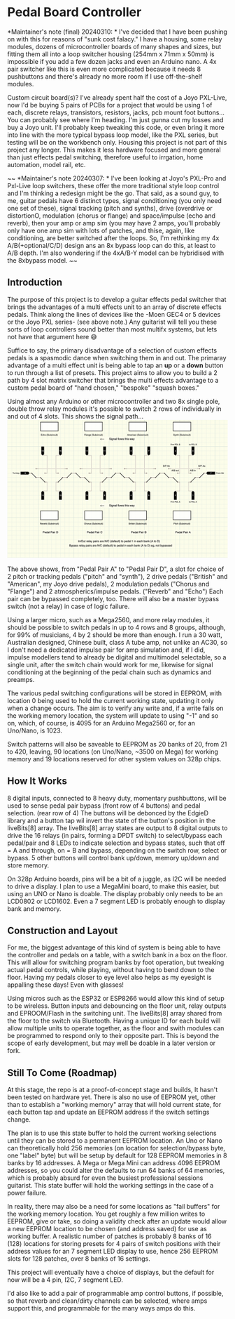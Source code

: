 # Pedal Board Controller

*Maintainer's note (final) 20240310: * I've decided that I have been pushing on with this for reasons of 
"sunk cost falacy." I have a housing, some relay modules, dozens of microcontroller boards of many 
shapes and sizes, but fitting them all into a loop switcher housing (254mm x 71mm x 50mm) is impossible 
if you add a few dozen jacks and even an Arduino nano. A 4x pair switcher like this is even more 
complicated because it needs 8 pushbuttons and there's already no more room if I use off-the-shelf 
modules.

Custom circuit board(s)? I've already spent half the cost of a Joyo PXL-Live, now I'd be buying 5 pairs 
of PCBs for a project that would be using 1 of each, discrete relays, transistors, resistors, jacks,
pcb mount foot buttons... You can probably see where I'm heading. I'm just gunna cut my losses and 
buy a Joyo unit. I'll probably keep tweaking this code, or even bring it more into line with the more
typical bypass loop model, like the PXL series, but testing will be on the workbench only. Housing 
this project is not part of this project any longer. This makes it less hardware focused and more 
general than just effects pedal switching, therefore useful to irrgation, home automation, model rail, 
etc.

~~ *Maintainer's note 20240307: * I've been looking at Joyo's PXL-Pro and Pxl-Live loop switchers, these 
offer the more traditional style loop control and I'm thinking a redesign might be the go. That said, 
as a sound guy, to me, guitar pedals have 6 distinct types, signal conditioning (you only need one set 
of these), signal tracking (pitch and synths), drive (overdrive or distortionO, modulation (chorus or 
flange) and space/impulse (echo and reverb), then your amp or amp sim (you may have 2 amps,  you'll 
probably only have one amp sim with lots of patches, and thise, again, like conditioning, are better 
switched after the loops. So, I'm rethinking my 4x A/B(+optional/C/D) design ans an 8x bypass loop can 
do this, at least to A/B depth. I'm also wondering if the 4xA/B-Y model can be hybridised with the 
8xbypass model. ~~

## Introduction
The purpose of this project is to develop a guitar effects pedal switcher that brings the advantages 
of a multi effects unit to an array of discrete effects pedals. Think along the lines of devices 
like the -Moen GEC4 or 5 devices or the Joyo PXL series- (see above note.) Any guitarist will tell you 
these sorts of loop controllers sound better than most multifx systems, but lets not have that argument 
here &#128517;

Suffice to say, the primary disadvantage of a selection of custom effects pedals is a spasmodic 
dance when switching them in and out. The primaray advantage of a multi effect unit is being able to 
tap an **up** or a **down** button to run through a list of presets. This project aims to allow you 
to build a 2 path by 4 slot matrix switcher that brings the multi effects advantage to a custom 
pedal board of "hand chosen," "bespoke" "squash boxes."

Using almost any Arduino or other microcontroller and two 8x single pole, double throw relay modules 
it's possible to switch 2 rows of individually in and out of 4 slots. This shows the signal path...
![Relay Signal Path](./notes/RelaySignalPath.png)

The above shows, from "Pedal Pair A" to "Pedal Pair D", a slot for choice of 2 pitch or tracking 
pedals ("pitch" and "synth"), 2 drive pedals ("British" and "American", my Joyo drive pedals), 2 
modulation pedals ("Chorus and "Flange") and 2 atmospherics/impulse pedals. ("Reverb" and "Echo") 
Each pair can be bypassed completely, too. There will also be a master bypass switch (not a relay) 
in case of logic failure.

Using a larger micro, such as a Mega2560, and more relay modules, it should be possible to switch 
pedals in up to 4 rows and 8 groups, although, for 99% of musicians, 4 by 2 should be more than 
enough. I run a 30 watt, Australian designed, Chinese built, class A tube amp, not unlike an AC30, 
so I don't need a dedicated impulse pair for amp simulation and, if I did, impulse modellers tend to 
already be digital and multimodel selectable, so a single unit, after the switch chain would work 
for me, likewise for signal conditioning at the beginning of the pedal chain such as dynamics and 
preamps.

The various pedal switching configurations will be stored in EEPROM, with location 0 being used to 
hold the current working state, updating it only when a change occurs. The aim is to verify any 
write and, if a write fails on the working memory location, the system will update to using "-1" and 
so on, which, of course, is 4095 for an Arduino Mega2560 or, for an Uno/Nano, is 1023.

Switch patterns will also be saveable to EEPROM as 20 banks of 20, from 21 to 420, leaving, 90 
locations (on Uno/Nano, ~3500 on Mega) for working memory and 19 locations reserved for other system 
values on 328p chips.

## How It Works
8 digital inputs, connected to 8 heavy duty, momentary pushbuttons, will be used to sense pedal 
pair bypass (front row of 4 buttons) and pedal selection. (rear row of 4) The buttons will be 
debonced by the EdgieD library and a button tap wil invert the state of the button's position in 
the liveBits[8] array. The liveBits[8] array states are output to 8 digital outputs to drive the 16 
relays (in pairs, forming a DPDT switch) to select/bypass each pedal/pair and 8 LEDs to indicate 
selection and bypass states, such that off = A and through, on = B and bypass, depending on the 
switch row, select or bypass. 5 other buttons will control bank up/down, memory up/down and store 
memory. 

On 328p Arduino boards, pins will be a bit of a juggle, as I2C will be needed to drive a display. I 
plan to use a MegaMini board, to make this easier, but using an UNO or Nano is doable. The display 
probably only needs to be an LCD0802 or LCD1602. Even a 7 segment LED is probably enough to display 
bank and memory.

## Construction and Layout
For me, the biggest advantage of this kind of system is being able to have the controller and pedals 
on a table, with a switch bank in a box on the floor. This will allow for switching program banks by 
foot operation, but tweaking actual pedal controls, while playing, without having to bend down to 
the floor. Having my pedals closer to eye level also helps as my eyesight is appalling these days! 
Even with glasses!

Using micros such as the ESP32 or ESP8266 would allow this kind of setup to be wireless. Button 
inputs and debouncing on the floor unit, relay outputs and EPROOM/Flash in the switching unit. The 
liveBits[8] array shared from the floor to the switch via Bluetooth. Having a unique ID for each 
build will allow multiple units to operate together, as the floor and swith modules can be 
programmed to respond only to their opposite part. This is beyond the scope of early development, 
but may well be doable in a later version or fork.

## Still To Come (Roadmap)
At this stage, the repo is at a proof-of-concept stage and builds, It hasn't been tested on hardware 
yet. There is also no use of EEPROM yet, other than to establish a "working memory" array that will 
hold current state, for each button tap and update an EEPROM address if the switch settings change.

The plan is to use this state buffer to hold the current working selections until they can be stored to a permanent EEPROM location. An Uno or Nano can theoretically hold 256 memories (on location for selection/bypass byte, one "label" byte) but will be setup by default for 128 EEPROM memories in 8 banks by 16 addresses. A Mega or Mega Mini can address 4096 EEPROM addresses, so you could alter the defaults to run 64 banks of 64 memories, which is probably absurd for even the busiest professional sessions guitarist. This state buffer will hold the working settings in the case of a power failure.

In reality, there may also be a need for some locations as "fail buffers" for the working memory location. You get roughly a few million writes to EEPROM, give or take, so doing a validity check after an update would allow a new EEPROM location to be chosen (and address saved) for use as working buffer. A realistic number of patches is probably 8 banks of 16 (128) locations for storing presets for 4 pairs of switch positions with their address values for an 7 segment LED display to use, hence 256 EEPROM slots for 128 patches, over 8 banks of 16 settings.

This project will eventually have a choice of displays, but the default for now will be a 4 pin, I2C, 7 segment LED.

I'd also like to add a pair of programmable amp control buttons, if possible, so that reverb and clean/dirty channels can be selected, where amps support this, and programmable for the many ways amps do this.
